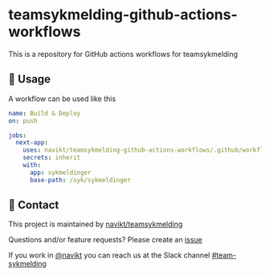 # teamsykmelding-github-actions-workflows 
This is a repository for GitHub actions workflows for teamsykmelding


## 🚀 Usage
A workflow can be used like this
``` yaml
name: Build & Deploy
on: push

jobs:
  next-app:
    uses: navikt/teamsykmelding-github-actions-workflows/.github/workflows/next-app.yaml@main
    secrets: inherit
    with:
      app: sykmeldinger
      base-path: /syk/sykmeldinger
```

## 👥 Contact

This project is maintained by [navikt/teamsykmelding](CODEOWNERS)

Questions and/or feature requests? 
Please create an [issue](https://github.com/navikt/teamsykmelding-github-actions-workflows/issues)

If you work in [@navikt](https://github.com/navikt) you can reach us at the Slack
channel [#team-sykmelding](https://nav-it.slack.com/archives/CMA3XV997)
